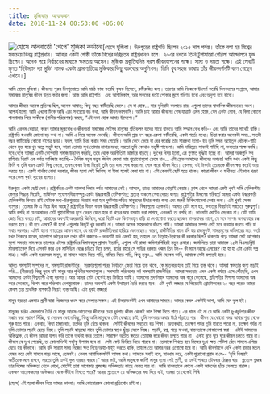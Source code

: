 ```yaml
---
title: মুজিকার আত্মকথন
date: 2018-11-24 00:53:00 +06:00
---
```


![হোসে আলবার্তো 'পেপে' মুজিকা কর্ডানো](/uploads/jose-mujika.jpg)<small>\[হোসে মুজিকা। উরুগুয়ের রাষ্ট্রপতি ছিলেন ২০১৫ সাল পর্যন্ত। তাঁকে বলা হয় বিশ্বের সবচেয়ে বিনম্র রাষ্ট্রপ্রধান। আাবার একটা গোষ্ঠী তাঁকে বিশ্বের দরিদ্রতম রাষ্ট্রপ্রধানও বলে। ৭০এর দশকে তিনি টুপামারো গেরিলা আন্দোলনে যুক্ত ছিলেন। অনেক পরে নির্বাচনের মাধ্যমে ক্ষমতায় আসেন। মুজিকা প্রকৃতিঘনিষ্ঠ সরল জীবনযাপনের পক্ষে। সাম্য ও সমতা পক্ষে। এই লেখাটি মূলত 'হিউম্যান দ্যা মুভি' নামক একটা প্রামাণ্যচিত্রে মুজিকার কিছু বক্তব্যের অনুলিখন। তিনি খুব সহজ ভাষায় তাঁর জীবনদর্শনটি বলে গেছেন এখানে।\]<small>

আমি হোসে মুজিকা। জীবনের শুরুর দিনগুলোতে আমি মাঠে কাজ করেছি কৃষক হিসেবে, রুটিরুজির জন্য। তারপর আমি নিজেকে উৎসর্গ করেছি দিনবদলের সংগ্রামে, আমার সমাজের মানুষের জীবন উন্নত করার জন্য। আজ আমি রাষ্ট্রপতি। এবং আগামিকাল, আর সকলের মতই পোকার স্তুপে পরিণত হবো এবং অদৃশ্য হয়ে যাবো।

আমার জীবনে অনেক প্রতিবন্ধ ছিল, অনেক আঘাত; কিছু বছর কাটিয়েছি জেলে। সে যা হোক… যারা দুনিয়াটা বদলাতে চায়, এগুলো তাদের স্বাভাবিক জীবনচক্রের অংশ। আশ্চর্য হলো, আমি এখনো টিকে আছি এবং সবচেয়ে বড় কথা, আমি জীবন ভালবাসি। আমি চাই আমার জীবনের শেষ যাত্রাটি এমন হোক, যেন একটা লোক, যে কিনা কোনো পানশালায় গিয়ে সাকীকে (পানীয় পরিবেশক) বলছে, “এই দফা হোক আমার উদ্দেশ্যে।”

আমি এরকম বেয়াড়া, কারণ আমার মূল্যবোধ ও জীবনচর্চা সমাজের সেইসব মানুষের প্রতিফলন যাদের সাথে থাকতে আমি সম্মান বোধ করি-- এবং আমি তাদের সাথেই থাকি। রাষ্ট্রপতি হওয়াটা কোনো বড় কথা না। আমি এ নিয়ে অনেক ভেবেছি। জীবনে আমি প্রায় দশ বছর একলা কাটিয়েছি, একটা গর্তের মধ্যে। চিন্তা করার অনেকটা সময়.. সাতটা বছর কাটিয়েছি কোনো বইপত্র ছাড়া। ফলে, আমি চিন্তা করার সময় পেয়েছি। আমি ভেবে ভেবে যা বের করেছি তার সারকথা হলো- হয় তুমি সমস্ত অহেতুক বোঁচকা-গাট্টি থেকে মুক্ত হয়ে খুব অল্পে সন্তুষ্ট হবে, কারণ তোমার সুখ তোমার মাথার মধ্যে; নয়তো তুমি কোথাও সন্তুষ্টি পাবে না। আমি দারিদ্র্যের সাফাই গাইছি না, ভব্যতার পক্ষে বলছি। যবে থেকে আমরা একটি ভোগবাদী সমাজ উদ্ভাবন করেছি, তবে থেকে অর্থনীতিটা আকারে বাড়ছে। দুঃখের বিষয় হলো, এর গুণগত বৃদ্ধিটা হচ্ছে না। আমরা আজগুবি সব চাহিদার বিরাট এক পর্বত আবিষ্কার করেছি-- দৈনিক নতুন নতুন জিনিস কেনো আর পুরোনোগুলো ফেলে দাও… এটা স্রেফ আমাদের জীবনের অপচয়! আমি যখন একটা কিছু কিনি বা তুমি যখন একটা কিছু কেনো, তখন কেবল টাকা দিয়েই তুমি তার দাম শোধ করো না, শোধ করো জীবন দিয়ে। কেননা, ওই টাকাটা তোমাকে জীবন ক্ষয় করেই আয় করতে হয়। একটা পার্থক্য বোঝা দরকার, জীবন হলো সেই জিনিস, যা টাকা হলেই কেনা যায় না। এটা কেবলই ছোট হতে থাকে। কারো জীবন ও স্বাধীনতা এইভাবে খরচা করে ফেলা খুবই দুঃখের ব্যাপার।

উরুগুয়ে একটা ছোট্ট দেশ। রাষ্ট্রপতির একটা আলাদা বিমান পর্যন্ত আমাদের নেই। আসলে, তাতে আমাদের থোড়াই কেয়ার। ফ্রান্স থেকে আমরা একটা খুবই দামি হেলিকপ্টার কেনার সিদ্ধান্ত নিয়েছি, সার্জিকাল সুযোগসুবিধাসম্পন্ন একটা উদ্ধারকারী হেলিকপ্টার; প্রত্যন্ত অঞ্চলে সেবা দেয়ার জন্য। রাষ্ট্রপতির বিমানের পরিবর্তে আমরা একটা উদ্ধারকারী হেলিকপ্টার কিনতে চাই যেটাকে মধ্য-উরুগুয়েতে নিয়োগ করা হবে দুর্ঘটনায় পতিত মানুষদের উদ্ধার করার জন্য এবং জরুরী চিকিৎসাসেবা দেবার জন্য। এটা খুবই সোজা ব্যাপার। তোমার কি এ নিয়ে দ্বিধা আছে? রাষ্ট্রপতির বিমান বনাম উদ্ধারকারী হেলিকপ্টার। বিষয়গুলো এরকমই। আমার যেটা মনে হয়, ভব্যতার বিষয়টাই সবচেয়ে গুরুত্বপূর্ণ। আমি বলছি না যে আমাদের সেই গুহাবাসীদের যুগে ফেরত যেতে হবে বা খড়ের ঘরে বসবাস করা লাগবে, একদমই তা বলছি না। ভাবনাটা মোটেও সেরকম না। যেটা আমি জোর দিয়ে বলতে চাই, আমাদের অবশ্যই অদরকারি জিনিসে, ধরো বিরাট এক বিলাসবহুল বাড়ি যা দেখাশোনা করতে ছয়জন চাকরবাকর লাগে, সে সবে সম্পদ অপব্যবহার বন্ধ করতে হবে। কী হবে এসবে? কী হবে! এগুলোর কিছুই খুব দরকারি না। আমরা অনেক সহজভাবে বাঁচতে পারি। আমরা আমাদের সম্পদ সেই সবে ব্যবহার করতে পারি যা সবার দরকার। এটাই হলো গণতন্ত্রের আসল মানে, যে মানেটা রাজনীতিকরা হারিয়ে ফেলেছেন। কারণ, রাজীনীতির মানে যদি হয় রাজমুকুট, সামন্তযুগের জমিদারের মত, কর্তা যখন শিকারে যাবেন, চারপাশে ভাঁড়ের দল তখন বাঁশি বাজাবে-- ভাবনাটা যদি এমনই হয়, তাহলে এত বিদ্রোহ-বিপ্লবের কী দরকার ছিল? থাকতাম পড়ে আমরা সেই আগেকার যুগে! সমতার নাম করে তারপরে এইসব রাষ্ট্রপতির বিলাসবহুল প্রাসাদ ইত্যাদি, এগুলো ওই রাজা-জমিদারগিরিরই নতুন চেহারা। জার্মানিতে তারা আমাকে ২৫টা বিএমডব্লিউ মটরসাইকেল দিয়ে এসকর্ট করে এক মার্সিডিস বেঞ্জে চড়িয়ে নিয়ে চলল, বর্মের বহরে সে গাড়ির দরজার ওজন তিন টন-- কী মানে আছে এসবের? (হা হা হা এটা একটা গল্প মাত্র)। আমি একটা নরমসরম মানুষ, যা সামনে আসে নিতে পারি, মানিয়ে নিতে পারি, কিন্তু তবুও… আমি যেরকম ভাবি, আমাকে সেটা বলতেই হবে।

আদত সমস্যাটা সম্পদের না, সমস্যাটা রাজনীতির। সরকারগুলো পরের নির্বাচনে জেতা নিয়ে ব্যস্ত থাকে, কে মাতব্বর হবে তাই নিয়ে ব্যস্ত থাকে। আমরা ক্ষমতার জন্য লড়াই করি... (নীরবতা) কিন্তু ভুলে যাই মানুষ আর পৃথিবীর সমস্যাগুলো। সমস্যাটা পরিবেশের না! সমস্যাটা রাজনীতির। আমরা সভ্যতার এমন একটা পর্যায়ে এসে পৌঁছেছি, এখন আমাদের একটা বিশ্বব্যাপী ঐক্য দরকার। আর আমরা সেটা থেকেই মুখ ফিরিয়ে আছি। আমাদের প্রদর্শনবাদ আমাদের অন্ধ করে ফেলেছে, প্রতিপত্তির পিপাসা আমাদের অন্ধ করে ফেলেছে, বিশেষ করে শক্তিমান দেশগুলোকে। তাদের অবশ্যই একটা উদাহরণ তৈরি করতে হবে। এটা খুবই লজ্জার যে কিয়োটো প্রোটোকলের ২৫ বছর পরেও আমরা কেবল তার প্রাথমিক মাপকাঠি নিয়েই ব্যস্ত আছি। এটা খুবই লজ্জার!

মানুষ হয়তো একমাত্র প্রাণী যারা নিজেদের ধ্বংস করে ফেলতে সক্ষম। এই উভয়সংকটই এখন আমাদের সামনে। আমার কেবল একটাই আশা, আমি যেন ভুল হই।

মানুষের চরিত্র এমনভাবে তৈরি যে মানুষ আরাম-আয়েশের জীবনের চেয়ে দুর্দশার জীবন থেকেই ভাল শিক্ষা নিতে পারে। এর মানে এই না যে আমি একটা দুঃখদুর্দশার জীবন সন্ধান করা পরামর্শ দিচ্ছি, বা সেরকম কোনোকিছু, কিন্তু আমি মানুষকে যেটা বোঝাতে চাই: তুমি সবসময় আবার উঠে দাঁড়াতে পার। জীবন যে কোনো সময় আবার শূন্য থেকে শুরু হতে পারে। একবার, কিম্বা হাজারবার, যতদিন তুমি বেঁচে থাকবে। সেটাই জীবনের সবচেয়ে বড় শিক্ষা। অন্যকথায়, ততক্ষণ পর্যন্ত তুমি হারতে পারো না, যতক্ষণ পর্যন্ত না তুমি তোমার লড়াই ছেড়ে দিচ্ছ। তুমি লড়াই ছাড়ছো মানে তুমি তোমার স্বপ্নও ছুঁড়ে ফেলে দিচ্ছ। লড়াই, স্বপ্ন, পড়ে যাওয়া, বাস্তবতাকে মোকাবেলা করা-- এটাই আমাদের অস্তিত্বকে, যে জীবন আমরা যাপন করি তাকে অর্থবহ করে তোলে। সারাক্ষণ অতীত ক্ষতের তোয়াজ করে জীবন চলতে পারে না। একই বৃত্তে ঘুরে ঘুরে জীবন চলতে পারে না। জীবনে যে দুঃখ পেয়েছি, তা কোনোদিনই সবটুকু উপশম হবে না। সেটা কেউ ফিরিয়ে নিতে পারবে না। তোমাকে শিখতে হবে নিজের দুঃখ-ক্ষত পোঁটলা বেঁধে সামনে এগিয়ে যেতে হয় কীভাবে। আমি যদি সারাটা সময় নিজের ক্ষত নিয়ে আহা-উহুই করতে থাকি, তাহলে তো আমার আর এগোনো হবে না। আমি জীবনটাকে দেখি একটা রাস্তার মতন, যেমন করে সেটা সামনে পড়ে আছে, তেমনই। কেবল আগামিকালটাই আসল কথা। আমাকে সবাই বলে, সাবধান করে, একটা পুরোনো প্রবাদ ব’লে-- ‘তুমি নিশ্চয়ই অতীতকে মনে রাখবে, নয়তো তুমি একই ভুল বারবার করবে।’ আরে ভাই, আমি মানুষকে জানি! মানুষ হলো সেই প্রাণী, যা একই পাথরে চৌদ্দবার ঠোক্কর খায়। প্রত্যেক প্রজন্ম তার নিজের অভিজ্ঞতা থেকে শেখে, মোটেই তারা আগেকার প্রজন্মের অভিজ্ঞতার কাছে ফেরত যায় না। আমি মানবতাকে কোনো একটা আদর্শের ছাঁচে ফেলতে নারাজ। একজন আরেকজনের অভিজ্ঞতা থেকে কীইবা শিখতে পারে? আমরা প্রত্যেকে যে অভিজ্ঞতার মধ্য দিয়ে যাই, আমরা তা থেকেই শিখি।

\(হেসে) এই হলো জীবন নিয়ে আমার ভাবনা। আমি কোনোরকম কোনো প্রতিশোধ চাই না।